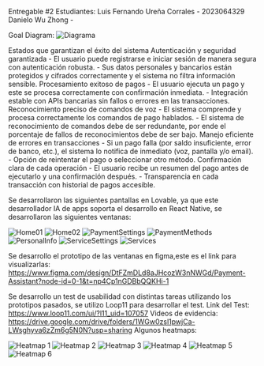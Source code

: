 Entregable #2
Estudiantes:
    Luis Fernando Ureña Corrales - 2023064329
    Danielo Wu Zhong - 

Goal Diagram:
![Diagrama](/Imagenes/diagrama.jpeg)

Estados que garantizan el éxito del sistema
    Autenticación y seguridad garantizada
    -   El usuario puede registrarse e iniciar sesión de manera segura con autenticación robusta.
    -   Sus datos personales y bancarios están protegidos y cifrados correctamente y el sistema no filtra información sensible.
    Procesamiento exitoso de pagos
    -   El usuario ejecuta un pago y este se procesa correctamente con confirmación inmediata.
    -   Integración estable con APIs bancarias sin fallos o errores en las transacciones.
    Reconocimiento preciso de comandos de voz
    -   El sistema comprende y procesa correctamente los comandos de pago hablados.
    -   El sistema de reconocimiento de comandos debe de ser redundante, por ende el porcentaje de fallos de reconocimientos debe de ser bajo.
    Manejo eficiente de errores en transacciones
    -   Si un pago falla (por saldo insuficiente, error de banco, etc.), el sistema lo notifica de inmediato (voz, pantalla y/o email).
    -   Opción de reintentar el pago o seleccionar otro método.
    Confirmación clara de cada operación
    -   El usuario recibe un resumen del pago antes de ejecutarlo y una confirmación después.
    -   Transparencia en cada transacción con historial de pagos accesible.

Se desarrollaron las siguientes pantallas en Lovable, ya que este desarrollador IA de apps soporta el desarrollo en React Native, se desarrollaron las siguientes ventanas:

![Home01](/Imagenes/Home01.JPG) 
![Home02](/Imagenes/Home02.JPG) 
![PaymentSettings](/Imagenes/IA-protoyipo-Lovable.JPG) 
![PaymentMethods](/Imagenes/Payment-Methods.JPG) 
![PersonalInfo](/Imagenes/Personal-Info.JPG) 
![ServiceSettings](/Imagenes/Service-Settings.JPG) 
![Services](/Imagenes/Services.JPG) 

Se desarrollo el prototipo de las ventanas en figma,este es el link para visualizarlas:
    https://www.figma.com/design/DtFZmDLd8aJHcozW3nNWGd/Payment-Assistant?node-id=0-1&t=np4Cp1nGDBbQQKHi-1

Se desarrollo un test de usabilidad con distintas tareas utilizando los prototipos pasados, se utilizo Loop11 para desarrollar el test.
    Link del Test: 
        https://www.loop11.com/ui/?l11_uid=107057
    Videos de evidencia:
        https://drive.google.com/drive/folders/1WGw0zsl1pwjCa-LWsghyva6zZm6g5N0N?usp=sharing
    Algunos heatmaps:

![Heatmap 1](Imagenes/Heatmaps/AccountSettings.JPG)
![Heatmap 2](Imagenes/Heatmaps/Payment.JPG)
![Heatmap 3](Imagenes/Heatmaps/PaymentMethods.JPG)
![Heatmap 4](Imagenes/Heatmaps/PaymentSettings.JPG)
![Heatmap 5](Imagenes/Heatmaps/ServiceSettings.JPG)
![Heatmap 6](Imagenes/Heatmaps/Services.JPG)
